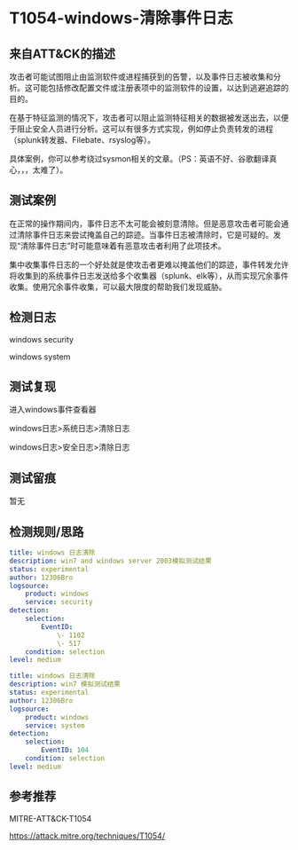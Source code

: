 # T1054-windows-清除事件日志

## 来自ATT&CK的描述

攻击者可能试图阻止由监测软件或进程捕获到的告警，以及事件日志被收集和分析。这可能包括修改配置文件或注册表项中的监测软件的设置，以达到逃避追踪的目的。

在基于特征监测的情况下，攻击者可以阻止监测特征相关的数据被发送出去，以便于阻止安全人员进行分析。这可以有很多方式实现，例如停止负责转发的进程（splunk转发器、Filebate、rsyslog等）。

具体案例，你可以参考绕过sysmon相关的文章。（PS：英语不好、谷歌翻译真心，，，太难了）。

## 测试案例

在正常的操作期间内，事件日志不太可能会被刻意清除。但是恶意攻击者可能会通过清除事件日志来尝试掩盖自己的踪迹。当事件日志被清除时，它是可疑的。发现“清除事件日志”时可能意味着有恶意攻击者利用了此项技术。

集中收集事件日志的一个好处就是使攻击者更难以掩盖他们的踪迹，事件转发允许将收集到的系统事件日志发送给多个收集器（splunk、elk等），从而实现冗余事件收集。使用冗余事件收集，可以最大限度的帮助我们发现威胁。

## 检测日志

windows security

windows system

## 测试复现

进入windows事件查看器

windows日志>系统日志>清除日志

windows日志>安全日志>清除日志

## 测试留痕

暂无

## 检测规则/思路

```yml
title: windows 日志清除
description: win7 and windows server 2003模拟测试结果
status: experimental
author: 12306Bro
logsource:
​    product: windows
​    service: security
detection:
​    selection:
​        EventID:
​            \- 1102
​            \- 517
​    condition: selection
level: medium
```

```yml
title: windows 日志清除
description: win7 模拟测试结果
status: experimental
author: 12306Bro
logsource:
​    product: windows
​    service: system
detection:
​    selection:
​        EventID: 104
​    condition: selection
level: medium
```

## 参考推荐

MITRE-ATT&CK-T1054

<https://attack.mitre.org/techniques/T1054/>
